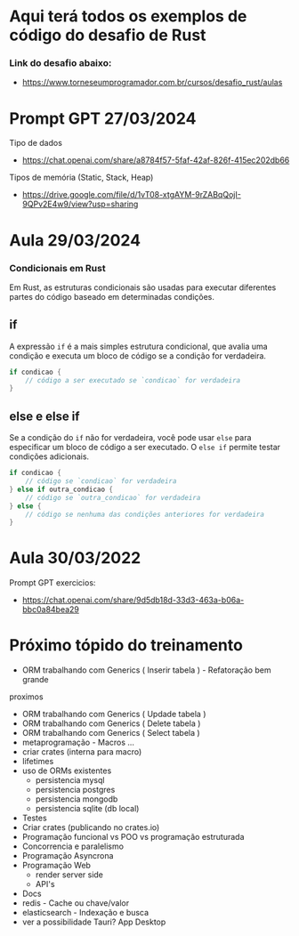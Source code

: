 # Aqui terá todos os exemplos de código do desafio de Rust
### Link do desafio abaixo:
- https://www.torneseumprogramador.com.br/cursos/desafio_rust/aulas

# Prompt GPT 27/03/2024

Tipo de dados
- https://chat.openai.com/share/a8784f57-5faf-42af-826f-415ec202db66

Tipos de memória (Static, Stack, Heap)
- https://drive.google.com/file/d/1vT08-xtgAYM-9rZABqQojI-9QPv2E4w9/view?usp=sharing


# Aula 29/03/2024
### Condicionais em Rust

Em Rust, as estruturas condicionais são usadas para executar diferentes partes do código baseado em determinadas condições.

## if

A expressão `if` é a mais simples estrutura condicional, que avalia uma condição e executa um bloco de código se a condição for verdadeira.

```rust
if condicao {
    // código a ser executado se `condicao` for verdadeira
}
```

## else e else if

Se a condição do `if` não for verdadeira, você pode usar `else` para especificar um bloco de código a ser executado. O `else if` permite testar condições adicionais.

```rust
if condicao {
    // código se `condicao` for verdadeira
} else if outra_condicao {
    // código se `outra_condicao` for verdadeira
} else {
    // código se nenhuma das condições anteriores for verdadeira
}
```


# Aula 30/03/2022
Prompt GPT exercicios:
- https://chat.openai.com/share/9d5db18d-33d3-463a-b06a-bbc0a84bea29


# Próximo tópido do treinamento
- ORM trabalhando com Generics ( Inserir tabela ) - Refatoração bem grande

proximos
- ORM trabalhando com Generics ( Updade tabela )
- ORM trabalhando com Generics ( Delete tabela )
- ORM trabalhando com Generics ( Select tabela )
- metaprogramação - Macros ...
- criar crates (interna para macro)
- lifetimes
- uso de ORMs existentes
    - persistencia mysql
    - persistencia postgres
    - persistencia mongodb
    - persistencia sqlite (db local)
- Testes
- Criar crates (publicando no crates.io)
- Programação funcional vs POO vs programação estruturada
- Concorrencia e paralelismo
- Programação Asyncrona
- Programação Web
    - render server side
    - API's
- Docs
- redis - Cache ou chave/valor
- elasticsearch - Indexação e busca
- ver a possibilidade Tauri? App Desktop